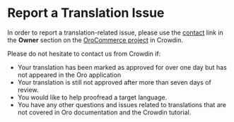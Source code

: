 # Report a Translation Issue

<!-- begin_report_translation_issue -->

In order to report a translation-related issue, please use the <a href="https://crowdin.com/messages/create/12416174/21370" target="_blank">contact</a> link in the **Owner** section on the <a href="https://crowdin.com/project/orocommerce" target="_blank">OroCommerce project</a> in Crowdin.

Please do not hesitate to contact us from Crowdin if:

* Your translation has been marked as approved for over one day but has not appeared in the Oro application
* Your translation is still not approved after more than seven days of review.
* You would like to help proofread a target language.
* You have any other questions and issues related to translations that are not covered in Oro documentation and the Crowdin tutorial.

<!-- finish_report_translation_issue -->
<!-- Frontend -->

